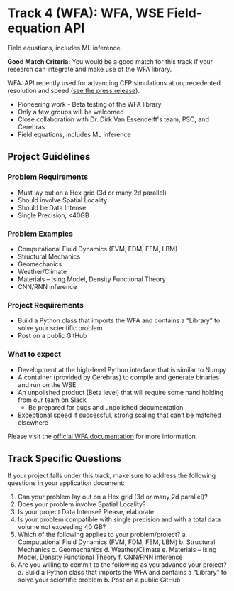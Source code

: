 # Track 4 (WFA): WFA, WSE Field-equation API
Field equations, includes ML inference.

**Good Match Criteria:** You would be a good match for this track if your research can integrate and make use of the WFA library.

WFA: API recently used for advancing CFP simulations at unprecedented resolution and speed ([see the press release](https://www.psc.edu/national-energy-technology-laboratory-and-pittsburgh-supercomputing-center-pioneer-first-ever-computational-fluid-dynamics-simulation-on-cerebras-wafer-scale-engine/)).
* Pioneering work - Beta testing of the WFA library
* Only a few groups will be welcomed
* Close collaboration with Dr. Dirk Van Essendelft's team, PSC, and Cerebras
* Field equations, includes ML inference
## Project Guidelines
### Problem Requirements
* Must lay out on a Hex grid (3d or many 2d parallel)
* Should involve Spatial Locality
* Should be Data Intense
* Single Precision, &lt;40GB
### Problem Examples
* Computational Fluid Dynamics (FVM, FDM, FEM, LBM)
* Structural Mechanics
* Geomechanics
* Weather/Climate
* Materials – Ising Model, Density Functional Theory
* CNN/RNN inference
### Project Requirements
* Build a Python class that imports the WFA and contains a “Library” to solve your scientific problem
* Post on a public GitHub
### What to expect
* Development at the high-level Python interface that is similar to Numpy
* A container (provided by Cerebras) to compile and generate binaries and run on the WSE
* An unpolished product (Beta level) that will require some hand holding from our team on Slack
   * Be prepared for bugs and unpolished documentation
* Exceptional speed if successful, strong scaling that can’t be matched elsewhere
  
Please visit the [official WFA documentation](https://dirk-netl.github.io/WSE_FE/) for more information.

## Track Specific Questions

If your project falls under this track, make sure to address the following questions in your application document:

1. Can your problem lay out on a Hex grid (3d or many 2d parallel)?
2. Does your problem involve Spatial Locality?
3. Is your project Data Intense? Please, elaborate.
4. Is your problem compatible with single precision and with a total data volume not exceeding 40 GB?
5. Which of the following applies to your problem/project?
    a. Computational Fluid Dynamics (FVM, FDM, FEM, LBM)
    b. Structural Mechanics
    c. Geomechanics
    d. Weather/Climate
    e. Materials – Ising Model, Density Functional Theory
    f. CNN/RNN inference
6. Are you willing to commit to the following as you advance your project?
    a. Build a Python class that imports the WFA and contains a “Library” to solve your scientific problem
    b. Post on a public GitHub
